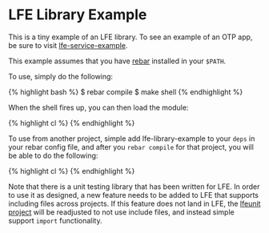 # LFE Library Example

This is a tiny example of an LFE library. To see an example of an OTP app, be
sure to visit
<a href="https://github.com/lfe/lfe-service-example">lfe-service-example</a>.

This example assumes that you have
<a href="https://github.com/rebar/rebar">rebar</a> installed in your `$PATH`.

To use, simply do the following:

{% highlight bash %}
    $ rebar compile
    $ make shell
{% endhighlight %}

When the shell fires up, you can then load the module:

{% highlight cl %}
{% endhighlight %}

To use from another project, simple add lfe-library-example to your `deps` in
your rebar config file, and after you `rebar compile` for that project, you
will be able to do the following:

{% highlight cl %}
{% endhighlight %}

Note that there is a unit testing library that has been written for LFE. In
order to use it as designed, a new feature needs to be added to LFE that
supports including files across projects. If this feature does not land in LFE,
the <a href="https://github.com/lfe/lfeunit">lfeunit project</a> will be
readjusted to not use include files, and instead simple support `import`
functionality.
